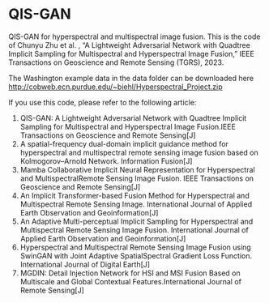 # QIS-GAN
QIS-GAN for hyperspectral and multispectral image fusion.
This is the code of Chunyu Zhu et al. , “A Lightweight Adversarial Network with Quadtree Implicit Sampling for Multispectral and Hyperspectral Image Fusion,”  IEEE Transactions on Geoscience and Remote Sensing (TGRS), 2023.

The Washington example data in the data folder can be downloaded here http://cobweb.ecn.purdue.edu/~biehl/Hyperspectral_Project.zip


If you use this code, please refer to the following article:
1. QIS-GAN: A Lightweight Adversarial Network with Quadtree Implicit Sampling for Multispectral and Hyperspectral Image Fusion.IEEE Transactions on Geoscience and Remote Sensing[J]
2. A spatial-frequency dual-domain implicit guidance method for hyperspectral and multispectral remote sensing image fusion based on Kolmogorov–Arnold Network. Information Fusion[J] 
3. Mamba Collaborative Implicit Neural Representation for Hyperspectral and MultispectralRemote Sensing Image Fusion. IEEE Transactions on Geoscience and Remote Sensing[J]
4. An Implicit Transformer-based Fusion Method for Hyperspectral and Multispectral Remote Sensing Image. International Journal of Applied Earth Observation and Geoinformation[J]
5. An Adaptive Multi-perceptual Implicit Sampling for Hyperspectral and Multispectral Remote Sensing Image Fusion. International Journal of Applied Earth Observation and Geoinformation[J]
6. Hyperspectral and Multispectral Remote Sensing Image Fusion using SwinGAN with Joint Adaptive SpatialSpectral Gradient Loss Function. International Journal of Digital Earth[J]
7. MGDIN: Detail Injection Network for HSI and MSI Fusion Based on Multiscale and Global Contextual Features.International Journal of Remote Sensing[J]
 

